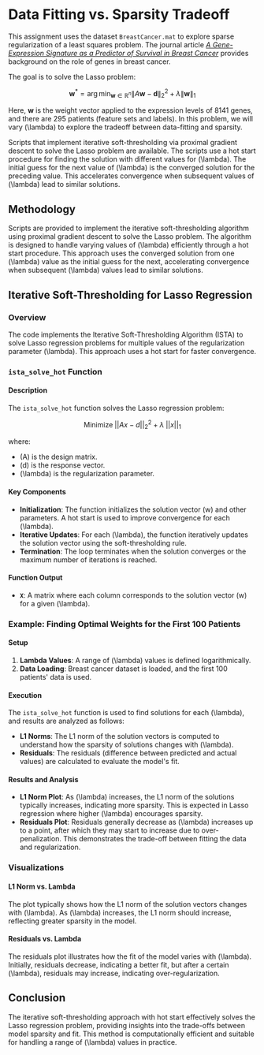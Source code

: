 # Data Fitting vs. Sparsity Tradeoff

This assignment uses the dataset `BreastCancer.mat` to explore sparse regularization of a least squares problem. The journal article *[A Gene-Expression Signature as a Predictor of Survival in Breast Cancer](https://www.nejm.org/doi/full/10.1056/NEJMoa021967)* provides background on the role of genes in breast cancer.

The goal is to solve the Lasso problem:

$$
\mathbf{w}^* = \arg \min_{\mathbf{w} \in \mathbb{R}^n} \|A\mathbf{w} - \mathbf{d}\|_2^2 + \lambda \|\mathbf{w}\|_1
$$

Here, **w** is the weight vector applied to the expression levels of 8141 genes, and there are 295 patients (feature sets and labels). In this problem, we will vary \(\lambda\) to explore the tradeoff between data-fitting and sparsity.

Scripts that implement iterative soft-thresholding via proximal gradient descent to solve the Lasso problem are available. The scripts use a hot start procedure for finding the solution with different values for \(\lambda\). The initial guess for the next value of \(\lambda\) is the converged solution for the preceding value. This accelerates convergence when subsequent values of \(\lambda\) lead to similar solutions.

## Methodology

Scripts are provided to implement the iterative soft-thresholding algorithm using proximal gradient descent to solve the Lasso problem. The algorithm is designed to handle varying values of \(\lambda\) efficiently through a hot start procedure. This approach uses the converged solution from one \(\lambda\) value as the initial guess for the next, accelerating convergence when subsequent \(\lambda\) values lead to similar solutions.

## Iterative Soft-Thresholding for Lasso Regression

### Overview

The code implements the Iterative Soft-Thresholding Algorithm (ISTA) to solve Lasso regression problems for multiple values of the regularization parameter \(\lambda\). This approach uses a hot start for faster convergence.

### `ista_solve_hot` Function

#### Description

The `ista_solve_hot` function solves the Lasso regression problem:

$$
\text{Minimize} \; ||Ax - d||_2^2 + \lambda \; ||x||_1
$$

where:
- \(A\) is the design matrix.
- \(d\) is the response vector.
- \(\lambda\) is the regularization parameter.

#### Key Components

- **Initialization**: The function initializes the solution vector \(w\) and other parameters. A hot start is used to improve convergence for each \(\lambda\).
- **Iterative Updates**: For each \(\lambda\), the function iteratively updates the solution vector using the soft-thresholding rule.
- **Termination**: The loop terminates when the solution converges or the maximum number of iterations is reached.

#### Function Output

- **`X`**: A matrix where each column corresponds to the solution vector \(w\) for a given \(\lambda\).

### Example: Finding Optimal Weights for the First 100 Patients

#### Setup

1. **Lambda Values**: A range of \(\lambda\) values is defined logarithmically.
2. **Data Loading**: Breast cancer dataset is loaded, and the first 100 patients' data is used.

#### Execution

The `ista_solve_hot` function is used to find solutions for each \(\lambda\), and results are analyzed as follows:

- **L1 Norms**: The L1 norm of the solution vectors is computed to understand how the sparsity of solutions changes with \(\lambda\).
- **Residuals**: The residuals (difference between predicted and actual values) are calculated to evaluate the model's fit.

#### Results and Analysis

- **L1 Norm Plot**: As \(\lambda\) increases, the L1 norm of the solutions typically increases, indicating more sparsity. This is expected in Lasso regression where higher \(\lambda\) encourages sparsity.
- **Residuals Plot**: Residuals generally decrease as \(\lambda\) increases up to a point, after which they may start to increase due to over-penalization. This demonstrates the trade-off between fitting the data and regularization.

### Visualizations

#### L1 Norm vs. Lambda

The plot typically shows how the L1 norm of the solution vectors changes with \(\lambda\). As \(\lambda\) increases, the L1 norm should increase, reflecting greater sparsity in the model.

#### Residuals vs. Lambda

The residuals plot illustrates how the fit of the model varies with \(\lambda\). Initially, residuals decrease, indicating a better fit, but after a certain \(\lambda\), residuals may increase, indicating over-regularization.

## Conclusion

The iterative soft-thresholding approach with hot start effectively solves the Lasso regression problem, providing insights into the trade-offs between model sparsity and fit. This method is computationally efficient and suitable for handling a range of \(\lambda\) values in practice.

